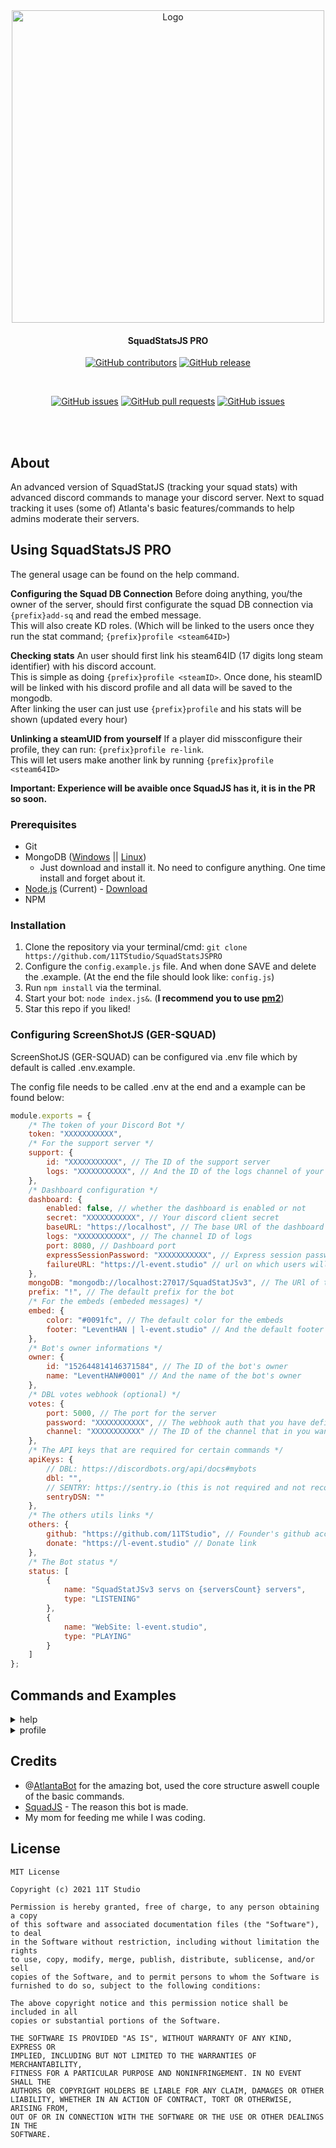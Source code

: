 <div align="center">

<img src="https://i.imgur.com/QCxOSK5.png" alt="Logo" width="500"/>

#### SquadStatsJS PRO
[![GitHub contributors](https://img.shields.io/github/contributors/11TStudio/SquadStatsJSPRO.svg?style=flat-square)](https://github.com/11TStudio/SquadStatsJSPRO/graphs/contributors)
[![GitHub release](https://img.shields.io/github/license/11TStudio/SquadStatsJSPRO.svg?style=flat-square)](https://github.com/11TStudio/SquadStatsJSPRO/blob/master/LICENSE)

<br>

[![GitHub issues](https://img.shields.io/github/issues/11TStudio/SquadStatsJSPRO.svg?style=flat-square)](https://github.com/11TStudio/SquadStatsJSPRO/issues)
[![GitHub pull requests](https://img.shields.io/github/issues-pr-raw/11TStudio/SquadStatsJSPRO.svg?style=flat-square)](https://github.com/11TStudio/SquadStatsJSPRO/pulls)
[![GitHub issues](https://img.shields.io/github/stars/11TStudio/SquadStatsJSPRO.svg?style=flat-square)](https://github.com/11TStudio/SquadStatsJSPRO/stargazers)



<br><br>
</div>

## About
An advanced version of SquadStatJS (tracking your squad stats) with advanced discord commands to manage your discord server.
Next to squad tracking it uses (some of) Atlanta's basic features/commands to help admins moderate their servers.

## Using SquadStatsJS PRO
The general usage can be found on the help command.

**Configuring the Squad DB Connection**
Before doing anything, you/the owner of the server, should first configurate the squad DB connection via `{prefix}add-sq` and read the embed message.
<br>This will also create KD roles. (Which will be linked to the users once they run the stat command; `{prefix}profile <steam64ID>`)

**Checking stats**
An user should first link his steam64ID (17 digits long steam identifier) with his discord account.
<br>This is simple as doing `{prefix}profile <steamID>`. Once done, his steamID will be linked with his discord profile and all data will be saved to the mongodb.
<br>After linking the user can just use `{prefix}profile` and his stats will be shown (updated every hour)

**Unlinking a steamUID from yourself**
If a player did missconfigure their profile, they can run: `{prefix}profile re-link`.
<br>This will let users make another link by running `{prefix}profile <steam64ID>`

**Important: Experience will be avaible once SquadJS has it, it is in the PR so soon.**



### Prerequisites
 * Git
 * MongoDB ([Windows](https://docs.mongodb.com/manual/tutorial/install-mongodb-on-windows/#download-the-installer) || [Linux](https://docs.mongodb.com/manual/administration/install-on-linux/))
   * Just download and install it. No need to configure anything. One time install and forget about it.
 * [Node.js](https://nodejs.org/en/) (Current) - [Download](https://nodejs.org/en/)
 * NPM

### Installation
1. Clone the repository via your terminal/cmd: ```git clone https://github.com/11TStudio/SquadStatsJSPRO```
2. Configure the `config.example.js` file. And when done SAVE and delete the .example. (At the end the file should look like: `config.js`)
3. Run `npm install` via the terminal.
4. Start your bot: `node index.js&`. (**I recommend you to use [pm2](https://pm2.keymetrics.io)**)
5. Star this repo if you liked!

### Configuring ScreenShotJS (GER-SQUAD)
ScreenShotJS (GER-SQUAD) can be configured via .env file which by default is called .env.example.

The config file needs to be called .env at the end and a example can be found below:
```js
module.exports = {
	/* The token of your Discord Bot */
	token: "XXXXXXXXXXX",
	/* For the support server */
	support: {
		id: "XXXXXXXXXXX", // The ID of the support server
		logs: "XXXXXXXXXXX", // And the ID of the logs channel of your server (new servers for example)
	},
	/* Dashboard configuration */
	dashboard: {
		enabled: false, // whether the dashboard is enabled or not
		secret: "XXXXXXXXXXX", // Your discord client secret
		baseURL: "https://localhost", // The base URl of the dashboard
		logs: "XXXXXXXXXXX", // The channel ID of logs
		port: 8080, // Dashboard port
		expressSessionPassword: "XXXXXXXXXXX", // Express session password (it can be what you want)
		failureURL: "https://l-event.studio" // url on which users will be redirected if they click the cancel button (discord authentication)
	},
	mongoDB: "mongodb://localhost:27017/SquadStatJSv3", // The URl of the mongodb database
	prefix: "!", // The default prefix for the bot
	/* For the embeds (embeded messages) */
	embed: {
		color: "#0091fc", // The default color for the embeds
		footer: "LeventHAN | l-event.studio" // And the default footer for the embeds
	},
	/* Bot's owner informations */
	owner: {
		id: "152644814146371584", // The ID of the bot's owner
		name: "LeventHAN#0001" // And the name of the bot's owner
	},
	/* DBL votes webhook (optional) */
	votes: {
		port: 5000, // The port for the server
		password: "XXXXXXXXXXX", // The webhook auth that you have defined on discordbots.org
		channel: "XXXXXXXXXXX" // The ID of the channel that in you want the votes logs
	},
	/* The API keys that are required for certain commands */
	apiKeys: {
		// DBL: https://discordbots.org/api/docs#mybots
		dbl: "",
		// SENTRY: https://sentry.io (this is not required and not recommended - you can delete the field)
		sentryDSN: ""
	},
	/* The others utils links */
	others: {
		github: "https://github.com/11TStudio", // Founder's github account
		donate: "https://l-event.studio" // Donate link
	},
	/* The Bot status */
	status: [
		{
			name: "SquadStatJSv3 servs on {serversCount} servers",
			type: "LISTENING"
		},
		{
			name: "WebSite: l-event.studio",
			type: "PLAYING"
		}
	]
};
```


## Commands and Examples

<details>
      <summary>help</summary>
      <h2>Help Embed</h2>
      <p>Shows all commands with more info when used as following: `!help <command-name>`</p>
      <h3>Example image</h3>
       <div align="center">
       <img src="https://i.imgur.com/ZCCJV5H.png" alt="Example !profile"/>
       </div>
</details>

<details>
      <summary>profile</summary>
      <h2>Search for players statistics</h2>
      <p>The <code>profile</code> command will show the player stats.</p>
      <h3>Example after linking your steamUID</h3>
       <div align="center">
       <img src="https://i.imgur.com/pSxuO8G.png" alt="Example !profile"/>
       </div>
</details>

## Credits
- @[AtlantaBot](https://github.com/Androz2091/AtlantaBot) for the amazing bot, used the core structure aswell couple of the basic commands.
- [SquadJS](https://github.com/Thomas-Smyth/SquadJS) - The reason this bot is made.
- My mom for feeding me while I was coding.


## License
```
MIT License

Copyright (c) 2021 11T Studio

Permission is hereby granted, free of charge, to any person obtaining a copy
of this software and associated documentation files (the "Software"), to deal
in the Software without restriction, including without limitation the rights
to use, copy, modify, merge, publish, distribute, sublicense, and/or sell
copies of the Software, and to permit persons to whom the Software is
furnished to do so, subject to the following conditions:

The above copyright notice and this permission notice shall be included in all
copies or substantial portions of the Software.

THE SOFTWARE IS PROVIDED "AS IS", WITHOUT WARRANTY OF ANY KIND, EXPRESS OR
IMPLIED, INCLUDING BUT NOT LIMITED TO THE WARRANTIES OF MERCHANTABILITY,
FITNESS FOR A PARTICULAR PURPOSE AND NONINFRINGEMENT. IN NO EVENT SHALL THE
AUTHORS OR COPYRIGHT HOLDERS BE LIABLE FOR ANY CLAIM, DAMAGES OR OTHER
LIABILITY, WHETHER IN AN ACTION OF CONTRACT, TORT OR OTHERWISE, ARISING FROM,
OUT OF OR IN CONNECTION WITH THE SOFTWARE OR THE USE OR OTHER DEALINGS IN THE
SOFTWARE.

```

